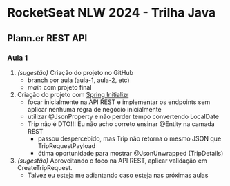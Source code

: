 # RocketSeat NLW 2024 - Trilha Java
## Plann.er REST API

### Aula 1
1. _(sugestão)_ Criação do projeto no GitHub
    - branch por aula (aula-1, aula-2, etc) 
    - _main_ com projeto final
2. Criação do projeto com [Spring Initializr](https://start.spring.io/)
    - focar inicialmente na API REST e implementar os endpoints sem aplicar nenhuma regra de negócio inicialmente
    - utilizar @JsonProperty e não perder tempo convertendo LocalDate  
    - Trip não é DTO!!! Eu não acho correto ensinar @Entity na camada REST
        - passou despercebido, mas Trip não retorna o mesmo JSON que TripRequestPayload
        - ótima oportunidade para mostrar @JsonUnwrapped (TripDetails)
3. _(sugestão)_ Aproveitando o foco na API REST, aplicar validação em CreateTripRequest.
    - Talvez eu esteja me adiantando caso esteja nas próximas aulas

